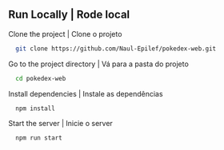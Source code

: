 ## Run Locally | Rode local

Clone the project | Clone o projeto

```bash
  git clone https://github.com/Naul-Epilef/pokedex-web.git
```

Go to the project directory | Vá para a pasta do projeto

```bash
  cd pokedex-web
```

Install dependencies | Instale as dependências

```bash
  npm install
```

Start the server | Inicie o server

```bash
  npm run start
```
